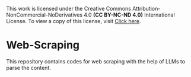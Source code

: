 This work is licensed under the Creative Commons Attribution-NonCommercial-NoDerivatives 4.0 **(CC BY-NC-ND 4.0)** International License. 
To view a copy of this license, visit [Click here](http://creativecommons.org/licenses/by-nc-nd/4.0/).

# Web-Scraping
This repository contains codes for web scraping with the help of LLMs to parse the content.
